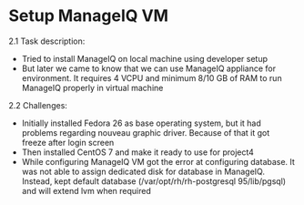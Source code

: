 # Setup ManageIQ VM

2.1 Task description:
- Tried to install ManageIQ on local machine using developer setup
- But later we came to know that we can use ManageIQ appliance for environment. It requires 4 VCPU and minimum 8/10 GB of RAM to run ManageIQ properly in virtual machine

2.2 Challenges:
- Initially installed Fedora 26 as base operating system, but it had problems regarding nouveau graphic driver. Because of that it got freeze after login screen
- Then installed CentOS 7 and make it ready to use for project4
- While configuring ManageIQ VM  got the error at configuring database. It was not able to assign dedicated disk for database in ManageIQ. Instead, kept default database (/var/opt/rh/rh-postgresql 95/lib/pgsql) and will extend lvm when required

